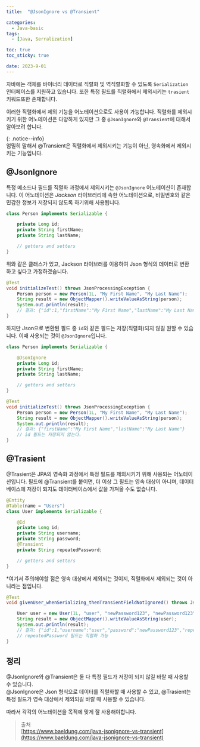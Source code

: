 ```yaml
---
title:  "@JsonIgnore vs @Transient"

categories:
  - Java-basic
tags:
  - [Java, Serralization]

toc: true
toc_sticky: true

date: 2023-9-01
---
```


자바에는 객체를 바이너리 데이터로 직렬화 및 역직렬화할 수 있도록 `Serialization` 인터페이스를 지원하고 있습니다. 또한 특정 필드를 직렬화에서 제외시키는 `trasient` 키워드또한 존재합니다.

이러한 직렬화에서 제외 기능을 어노테이션으로도 사용이 가능합니다. 직렬화를 제외시키기 위한 어노테이션은 다양하게 있지만 그 중 `@JsonIgnore`와 `@Transient`에 대해서 알아보려 합니다.

{: .notice--info}  
엄밀히 말해서 @Transient은 직렬화에서 제외시키는 기능이 아닌, 영속화에서 제외시키는 기능입니다.

## @JsonIgnore

특정 메소드나 필드를 직렬화 과정에서 제외시키는 `@JsonIgnore` 어노테이션이 존재합니다. 이 어노테이션은 *Jackson* 라이브러리에 속한 어노테이션으로, 비밀번호와 같은 민감한 정보가 저장되지 않도록 하기위해 사용됩니다.

```java
class Person implements Serializable {

    private Long id;
    private String firstName;
    private String lastName;

    // getters and setters
}
```

위와 같은 클래스가 있고, Jackson 라이브러를 이용하여 Json 형식의 데이터로 변환하고 싶다고 가정하겠습니다.

```java
@Test
void initializeTest() throws JsonProcessingException {
    Person person = new Person(1L, "My First Name", "My Last Name");
    String result = new ObjectMapper().writeValueAsString(person);
    System.out.println(result);
    // 결과: {"id":1,"firstName":"My First Name","lastName":"My Last Name"}
}
```

하지만 Json으로 변환된 필드 중 `id`와 같은 필드는 저장(직렬화)되지 않길 원할 수 있습니다. 이때 사용되는 것이 `@JsonIgnore`입니다.

```java
class Person implements Serializable {

    @JsonIgnore
    private Long id;
    private String firstName;
    private String lastName;

    // getters and setters
}
```

```java
@Test
void initializeTest() throws JsonProcessingException {
    Person person = new Person(1L, "My First Name", "My Last Name");
    String result = new ObjectMapper().writeValueAsString(person);
    System.out.println(result);
    // 결과: {"firstName":"My First Name","lastName":"My Last Name"}
    // id 필드는 저장되지 않는다.
}
```

## @Trasient

@Trasient은 JPA의 영속화 과정에서 특정 필드를 제외시키기 위해 사용되는 어노테이션입니다. 필드에 @Transient를 붙이면, 더 이상 그 필드는 영속 대상이 아니며, 데이터베이스에 저장이 되지도 데이터베이스에서 값을 가져올 수도 없습니다.

```java
@Entity
@Table(name = "Users")
class User implements Serializable {

    @Id
    private Long id;
    private String username;
    private String password;
    @Transient
    private String repeatedPassword;

    // getters and setters
}
```

*여기서 주의해야할 점은 영속 대상에서 제외되는 것이지, 직렬화에서 제외되는 것이 아니라는 점입니다.

```java
@Test
void givenUser_whenSerializing_thenTransientFieldNotIgnored() throws JsonProcessingException {

    User user = new User(1L, "user", "newPassword123", "newPassword123");
    String result = new ObjectMapper().writeValueAsString(user);
    System.out.println(result);
    // 결과: {"id":1,"username":"user","password":"newPassword123","repeatedPassword":"newPassword123"}
    // repeatedPassword 필드는 직렬화 가능
}
```

## 정리

@JsonIgnore와 @Transient은 둘 다 특정 필드가 저장이 되지 않길 바랄 때 사용할 수 있습니다.  
@JsonIgnore은 Json 형식으로 데이터를 직렬화할 때 사용할 수 있고, @Trasient는 특정 필드가 영속 대상에서 제외되길 바랄 때 사용할 수 있습니다.

따라서 각각의 어노테이션을 목적에 맞게 잘 사용해야합니다.


> 출처  
> [https://www.baeldung.com/java-jsonignore-vs-transient](https://www.baeldung.com/java-jsonignore-vs-transient)
